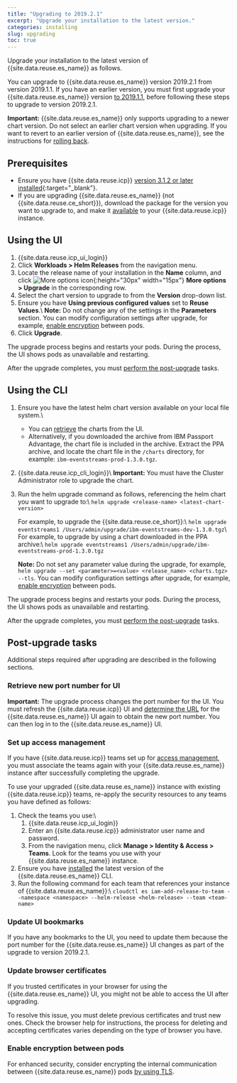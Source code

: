 ```yaml
---
title: "Upgrading to 2019.2.1"
excerpt: "Upgrade your installation to the latest version."
categories: installing
slug: upgrading
toc: true
---
```


Upgrade your installation to the latest version of {{site.data.reuse.es_name}} as follows.

You can upgrade to {{site.data.reuse.es_name}} version 2019.2.1 from version 2019.1.1. If you have an earlier version, you must first upgrade your {{site.data.reuse.es_name}} version [to 2019.1.1](../../2019.1.1/installing/upgrading/), before following these steps to upgrade to version 2019.2.1.

**Important:** {{site.data.reuse.es_name}} only supports upgrading to a newer chart version. Do not select an earlier chart version when upgrading. If you want to revert to an earlier version of {{site.data.reuse.es_name}}, see the instructions for [rolling back](../rolling-back/).

## Prerequisites

- Ensure you have {{site.data.reuse.icp}} [version 3.1.2 or later installed](https://www.ibm.com/support/knowledgecenter/SSBS6K_3.2.0/installing/installing.html){:target="_blank"}.
- If you are upgrading {{site.data.reuse.es_name}} (not {{site.data.reuse.ce_short}}), download the package for the version you want to upgrade to, and make it [available](../installing/#download-the-archive) to your {{site.data.reuse.icp}} instance.

## Using the UI

1. {{site.data.reuse.icp_ui_login}}
4. Click **Workloads > Helm Releases** from the navigation menu.
5. Locate the release name of your installation in the **Name** column, and click ![More options icon](../../../images/more_options.png "Three vertical dots for the more options icon at end of each row."){:height="30px" width="15px"} **More options > Upgrade** in the corresponding row.
6. Select the chart version to upgrade to from the **Version** drop-down list.
7. Ensure you have **Using previous configured values** set to **Reuse Values**.\\
   **Note:** Do not change any of the settings in the **Parameters** section. You can modify configuration settings after upgrade, for example, [enable encryption](#enable-encryption-between-pods) between pods.
8. Click **Upgrade**.

The upgrade process begins and restarts your pods. During the process, the UI shows pods as unavailable and restarting.


After the upgrade completes, you must [perform the post-upgrade](#post-upgrade-tasks) tasks.

## Using the CLI

1. Ensure you have the latest helm chart version available on your local file system.\\
   - You can [retrieve](../../administering/helm-upgrade-command/) the charts from the UI.
   - Alternatively, if you downloaded the archive from IBM Passport Advantage, the chart file is included in the archive. Extract the PPA archive, and locate the chart file in the `/charts` directory, for example: `ibm-eventstreams-prod-1.3.0.tgz`.
2. {{site.data.reuse.icp_cli_login}}\\
   **Important:** You must have the Cluster Administrator role to upgrade the chart.
3. Run the helm upgrade command as follows, referencing the helm chart you want to upgrade to:\\
   `helm upgrade <release-name> <latest-chart-version>`

   For example, to upgrade the {{site.data.reuse.ce_short}}:\\
   `helm upgrade eventstreams1 /Users/admin/upgrade/ibm-eventstreams-dev-1.3.0.tgz`\\
   For example, to upgrade by using a chart downloaded in the PPA archive:\\
   `helm upgrade eventstreams1 /Users/admin/upgrade/ibm-eventstreams-prod-1.3.0.tgz`

   **Note:** Do not set any parameter value during the upgrade, for example, `helm upgrade --set <parameter>=<value> <release_name> <charts.tgz> --tls`. You can modify configuration settings after upgrade, for example, [enable encryption](#enable-encryption-between-pods) between pods.

The upgrade process begins and restarts your pods. During the process, the UI shows pods as unavailable and restarting.

After the upgrade completes, you must [perform the post-upgrade](#post-upgrade-tasks) tasks.

## Post-upgrade tasks

Additional steps required after upgrading are described in the following sections.

### Retrieve new port number for UI

**Important:** The upgrade process changes the port number for the UI. You must refresh the {{site.data.reuse.icp}} UI and [determine the URL](../../getting-started/logging-in) for the {{site.data.reuse.es_name}} UI again to obtain the new port number. You can then log in to the {{site.data.reuse.es_name}} UI.

### Set up access management

If you have {{site.data.reuse.icp}} teams set up for [access management](../../security/managing-access/#assigning-access-to-users), you must associate the teams again with your {{site.data.reuse.es_name}} instance after successfully completing the upgrade.

To use your upgraded {{site.data.reuse.es_name}} instance with existing {{site.data.reuse.icp}} teams, re-apply the security resources to any teams you have defined as follows:

1. Check the teams you use:\\
   1. {{site.data.reuse.icp_ui_login}}
   2. Enter an {{site.data.reuse.icp}} administrator user name and password.
   3. From the navigation menu, click **Manage > Identity & Access > Teams**. Look for the teams you use with your {{site.data.reuse.es_name}} instance.
2. Ensure you have [installed](../../installing/post-installation/#installing-the-command-line-interface-cli) the latest version of the {{site.data.reuse.es_name}} CLI.
3. Run the following command for each team that references your instance of {{site.data.reuse.es_name}}:\\
  `cloudctl es iam-add-release-to-team --namespace <namespace> --helm-release <helm-release> --team <team-name>`

<!--Without this rerun of the command, customers will find that creating service IDs in the UI will fail unless you're running as cluster administrator.-->


### Update UI bookmarks

   If you have any bookmarks to the UI, you need to update them because the port number for the {{site.data.reuse.es_name}} UI changes as part of the upgrade to version 2019.2.1.


### Update browser certificates

   If you trusted certificates in your browser for using the {{site.data.reuse.es_name}} UI, you might not be able to access the UI after upgrading.

   To resolve this issue, you must delete previous certificates and trust new ones. Check the browser help for instructions, the process for deleting and accepting certificates varies depending on the type of browser you have.

### Enable encryption between pods

For enhanced security, consider encrypting the internal communication between {{site.data.reuse.es_name}} pods [by using TLS](../../security/encrypting-data/#enabling-encryption-between-pods).
